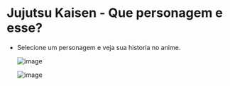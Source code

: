 # Jujutsu Kaisen - Que personagem e esse?

- Selecione um personagem e veja sua historia no anime.

  ![image](https://github.com/mickeiasdev/JujutsuKaisen-Selecao-De-Personagem/assets/130601846/13838c30-7a39-43cd-be66-d66a4c1aae74)

  ![image](https://github.com/mickeiasdev/JujutsuKaisen-Selecao-De-Personagem/assets/130601846/953f6229-0239-4262-a984-7adab2bc63af)
